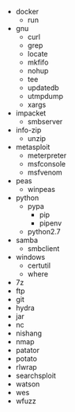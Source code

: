- docker
  - run
- gnu
  - curl
  - grep
  - locate
  - mkfifo
  - nohup
  - tee
  - updatedb
  - utmpdump
  - xargs
- impacket
  - smbserver
- info-zip
  - unzip
- metasploit
  - meterpreter
  - msfconsole
  - msfvenom
- peas
  - winpeas
- python
  - pypa
    - pip
    - pipenv
  - python2.7
- samba
  - smbclient
- windows
  - certutil
  - where
- 7z
- ftp
- git
- hydra
- jar
- nc
- nishang
- nmap
- patator
- potato
- rlwrap
- searchsploit
- watson
- wes
- wfuzz
